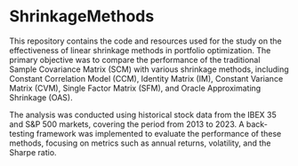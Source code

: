 # ShrinkageMethods
This repository contains the code and resources used for the study on the effectiveness of linear shrinkage methods in portfolio optimization. The primary objective was to compare the performance of the traditional Sample Covariance Matrix (SCM) with various shrinkage methods, including Constant Correlation Model (CCM), Identity Matrix (IM), Constant Variance Matrix (CVM), Single Factor Matrix (SFM), and Oracle Approximating Shrinkage (OAS).

The analysis was conducted using historical stock data from the IBEX 35 and S&P 500 markets, covering the period from 2013 to 2023. A back-testing framework was implemented to evaluate the performance of these methods, focusing on metrics such as annual returns, volatility, and the Sharpe ratio.


